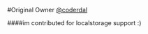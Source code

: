 #Original Owner [@coderdal](https://github.com/coderdal)

####im contributed for localstorage support :)
